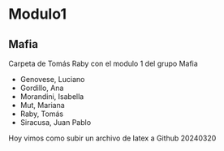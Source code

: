 # Modulo1
## Mafia

Carpeta de Tomás Raby con el modulo 1 del grupo Mafia




* Genovese, Luciano
* Gordillo, Ana
* Morandini, Isabella
* Mut, Mariana
* Raby, Tomás
* Siracusa, Juan Pablo

Hoy vimos como subir un archivo de latex a Github
20240320

